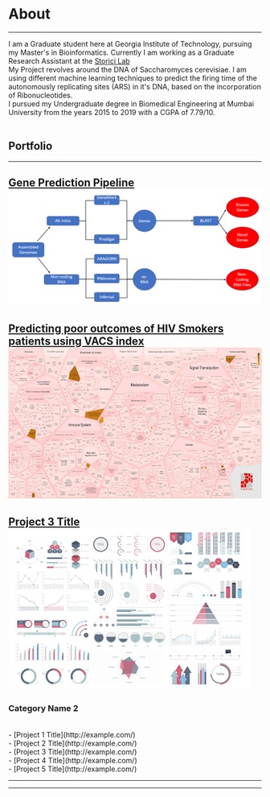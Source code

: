 # About 

---

I am a Graduate student here at Georgia Institute of Technology, pursuing my Master's in Bioinformatics. Currently I am working as a Graduate Research Assistant at the <a href="http://www.storicilab.gatech.edu/">Storici Lab</a>
<br>
My Project revolves around the DNA of Saccharomyces cerevisiae. I am using different machine learning techniques to predict the firing time of the autonomously replicating sites (ARS) in it's DNA, based on the incorporation of Ribonucleotides. 
<br>
I pursued my Undergraduate degree in Biomedical Engineering at Mumbai University from the years 2015 to 2019 with a CGPA of 7.79/10.
<br><br>

## Portfolio

---

[Gene Prediction Pipeline](/Gene_Prediction)<br>
<img src="images/Gene_Prediction_Pipeline.png?raw=true"/>
<br>
---
[Predicting poor outcomes of HIV Smokers patients using VACS index](/DMR) <br>
<img src="images/DMR/Affected_Pathways.png?" width="800" height="300"> 
---
[Project 3 Title](http://example.com/)
<img src="images/dummy_thumbnail.jpg?raw=true"/>
<br>
---

### Category Name 2

<br>
- [Project 1 Title](http://example.com/) <br>
- [Project 2 Title](http://example.com/) <br>
- [Project 3 Title](http://example.com/) <br>
- [Project 4 Title](http://example.com/) <br>
- [Project 5 Title](http://example.com/) <br>

---




---

